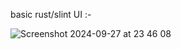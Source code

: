 basic rust/slint UI :-



![Screenshot 2024-09-27 at 23 46 08](https://github.com/user-attachments/assets/33dabdaa-dc57-40a7-9d2c-990d2c9cb756)
